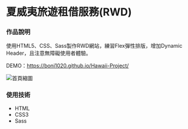夏威夷旅遊租借服務(RWD)
===

### 作品說明

使用HTML5、CSS、Sass製作RWD網站，練習Flex彈性排版，增加Dynamic Header，且注意無障礙使用者體驗。

DEMO：https://boni1020.github.io/Hawaii-Project/

![首頁縮圖](https://i.imgur.com/clOHUCV.jpg)


### 使用技術
- HTML
- CSS3
- Sass
